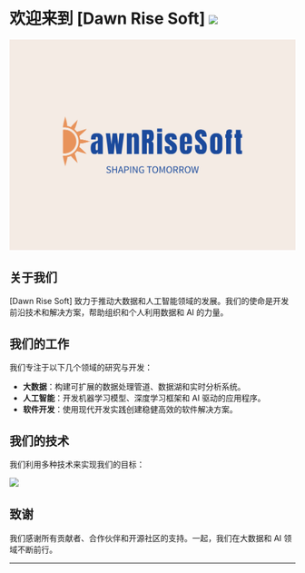 # 欢迎来到 [Dawn Rise Soft] <img src="https://media.giphy.com/media/hvRJCLFzcasrR4ia7z/giphy.gif" width="25px">

![Logo](../logo.png)

## 关于我们

[Dawn Rise Soft] 致力于推动大数据和人工智能领域的发展。我们的使命是开发前沿技术和解决方案，帮助组织和个人利用数据和 AI 的力量。

## 我们的工作

我们专注于以下几个领域的研究与开发：
- **大数据**：构建可扩展的数据处理管道、数据湖和实时分析系统。
- **人工智能**：开发机器学习模型、深度学习框架和 AI 驱动的应用程序。
- **软件开发**：使用现代开发实践创建稳健高效的软件解决方案。

## 我们的技术

我们利用多种技术来实现我们的目标：


  <p align="left">
    <img src="https://skillicons.dev/icons?i=py,java,ts,react,docker,k8s&theme=light" />
  </p>

## 致谢

我们感谢所有贡献者、合作伙伴和开源社区的支持。一起，我们在大数据和 AI 领域不断前行。

---
